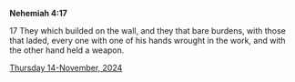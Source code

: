 **Nehemiah 4:17**

17 They which builded on the wall, and they that bare burdens, with those that laded, every one with one of his hands wrought in the work, and with the other hand held a weapon.

[Thursday 14-November, 2024](https://getbible.net/kjv/Nehemiah/4/17)
